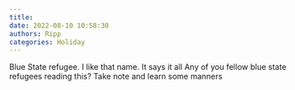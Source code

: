 ```yaml
---
title: 
date: 2022-08-10 10:58:30
authors: Ripp
categories: Holiday
---
```


 Blue State refugee.   I like that name.  It says it all
Any of you fellow blue state refugees reading this?
Take note and learn some manners